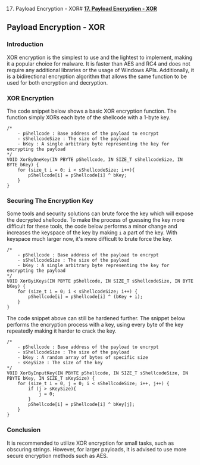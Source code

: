 17. Payload Encryption - XOR# [**17. Payload Encryption - XOR**](https://maldevacademy.com/modules/17)

## **Payload Encryption - XOR**

### **Introduction**

XOR encryption is the simplest to use and the lightest to implement, making it a popular choice for malware. It is faster than AES and RC4 and does not require any additional libraries or the usage of Windows APIs. Additionally, it is a bidirectional encryption algorithm that allows the same function to be used for both encryption and decryption.

### **XOR Encryption**

The code snippet below shows a basic XOR encryption function. The function simply XORs each byte of the shellcode with a 1-byte key.


```
/*
	- pShellcode : Base address of the payload to encrypt
	- sShellcodeSize : The size of the payload
	- bKey : A single arbitrary byte representing the key for encrypting the payload
*/
VOID XorByOneKey(IN PBYTE pShellcode, IN SIZE_T sShellcodeSize, IN BYTE bKey) {
	for (size_t i = 0; i < sShellcodeSize; i++){
		pShellcode[i] = pShellcode[i] ^ bKey;
	}
}

```
### **Securing The Encryption Key**

Some tools and security solutions can brute force the key which will expose the decrypted shellcode. To make the process of guessing the key more difficult for these tools, the code below performs a minor change and increases the keyspace of the key by making `i` a part of the key. With keyspace much larger now, it's more difficult to brute force the key.


```
/*
	- pShellcode : Base address of the payload to encrypt
	- sShellcodeSize : The size of the payload
	- bKey : A single arbitrary byte representing the key for encrypting the payload
*/
VOID XorByiKeys(IN PBYTE pShellcode, IN SIZE_T sShellcodeSize, IN BYTE bKey) {
	for (size_t i = 0; i < sShellcodeSize; i++) {
		pShellcode[i] = pShellcode[i] ^ (bKey + i);
	}
}

```
The code snippet above can still be hardened further. The snippet below performs the encryption process with a key, using every byte of the key repeatedly making it harder to crack the key.


```
/*
	- pShellcode : Base address of the payload to encrypt
	- sShellcodeSize : The size of the payload
	- bKey : A random array of bytes of specific size
	- sKeySize : The size of the key
*/
VOID XorByInputKey(IN PBYTE pShellcode, IN SIZE_T sShellcodeSize, IN PBYTE bKey, IN SIZE_T sKeySize) {
	for (size_t i = 0, j = 0; i < sShellcodeSize; i++, j++) {
		if (j > sKeySize){
			j = 0;
		}
		pShellcode[i] = pShellcode[i] ^ bKey[j];
	}
}

```
### **Conclusion**

It is recommended to utilize XOR encryption for small tasks, such as obscuring strings. However, for larger payloads, it is advised to use more secure encryption methods such as AES.

